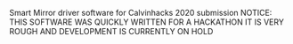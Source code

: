 Smart Mirror driver software for Calvinhacks 2020 submission
NOTICE: THIS SOFTWARE WAS QUICKLY WRITTEN FOR A HACKATHON
IT IS VERY ROUGH AND DEVELOPMENT IS CURRENTLY ON HOLD
